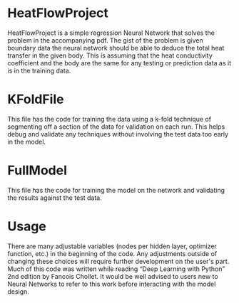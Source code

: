 # HeatFlowProject

HeatFlowProject is a simple regression Neural Network that solves the problem in the accompanying pdf. The gist of the problem is given boundary data the neural network should be able to deduce the total heat transfer in the given body. This is assuming that the heat conductivity coefficient and the body are the same for any testing or prediction data as it is in the training data.

# KFoldFile

This file has the code for training the data using a k-fold technique of segmenting off a section of the data for validation on each run. This helps debug and validate any techniques without involving the test data too early in the model. 

# FullModel

This file has the code for training the model on the network and validating the results against the test data. 

# Usage

There are many adjustable variables (nodes per hidden layer, optimizer function, etc.) in the beginning of the code. Any adjustments outside of changing these choices will require further development on the user's part. 
Much of this code was written while reading “Deep Learning with Python” 2nd edition by Fancois Chollet. It would be well advised to users new to Neural Networks to refer to this work before interacting with the model design.

